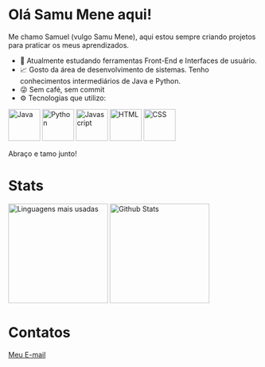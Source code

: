 # Olá Samu Mene aqui!
Me chamo Samuel (vulgo Samu Mene), aqui estou sempre criando projetos para praticar os meus aprendizados.
- 📝 Atualmente estudando ferramentas Front-End e Interfaces de usuário.
- 📈 Gosto da área de desenvolvimento de sistemas. Tenho conhecimentos intermediários de Java e Python.
- 😜 Sem café, sem commit
- ⚙️ Tecnologias que utilizo:

<div><img src="https://cdn.worldvectorlogo.com/logos/java-14.svg" alt="Java" style="height:64px;">
<img src="https://cdn.worldvectorlogo.com/logos/python-5.svg" alt="Python" style="height:64px;">
<img src="https://cdn.worldvectorlogo.com/logos/javascript-r.svg" alt="Javascript" style="height:64px;">   
<img src="https://cdn.worldvectorlogo.com/logos/html-1.svg" alt="HTML" style="height:64px;">     
<img src="https://cdn.worldvectorlogo.com/logos/css-3.svg" alt="CSS" style="height:64px;"></div>

Abraço e tamo junto!
# Stats
<div style="display:inline-block;">
  <img src="https://github-readme-stats.vercel.app/api/top-langs/?username=SamuMeneDev&theme=cobalt&show_icons=true&hide_border=false&layout=compact" alt="Linguagens mais usadas" style="height:200px;">
  <img src="https://github-readme-stats.vercel.app/api?username=SamuMeneDev&theme=cobalt&show_icons=true&hide_border=false&count_private=false" alt="Github Stats" style="height:200px;">
</div>

# Contatos
<a href="mailto:samuelsantiago2222@gmail.com"> Meu E-mail</a>

<!-- 👋 Hi, I’m @SamuMeneDev
- 👀 I’m interested in learn the more used technologies.
- 🌱 I’m currently learning Front-End technologies.
- ⚡ Fun fact: my first programming language was Java.
-->
